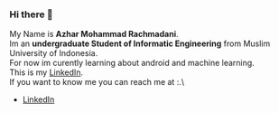 ### Hi there 👋

My Name is **Azhar Mohammad Rachmadani**.\
Im an **undergraduate Student of Informatic Engineering** from Muslim University of Indonesia.\
For now im curently learning about android and machine learning.\
This is my [LinkedIn](https://www.linkedin.com/in/azhar-mohammad-r-a9ba521b9/).\
If you want to know me you can reach me at :.\
- [LinkedIn](https://www.linkedin.com/in/azhar-mohammad-r-a9ba521b9/)
<!--
**AMR0017/AMR0017** is a ✨ _special_ ✨ repository because its `README.md` (this file) appears on your GitHub profile.

Here are some ideas to get you started:

- 🔭 I’m currently working on ...
- 🌱 I’m currently learning ...
- 👯 I’m looking to collaborate on ...
- 🤔 I’m looking for help with ...
- 💬 Ask me about ...
- 📫 How to reach me: ...
- 😄 Pronouns: ...
- ⚡ Fun fact: ...
-->
